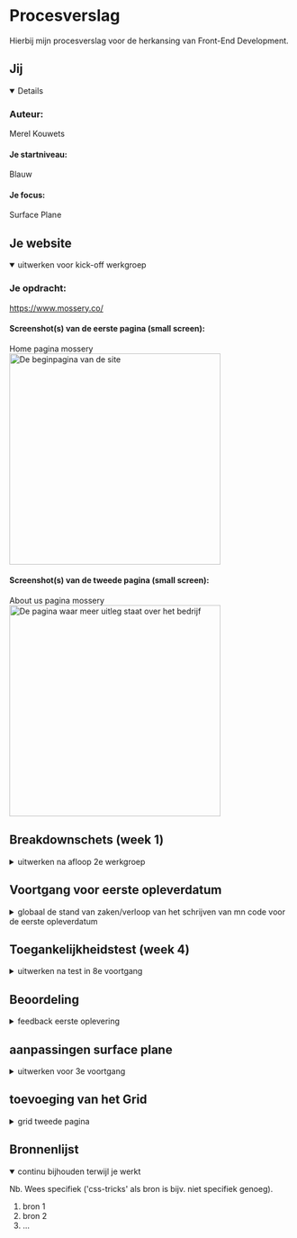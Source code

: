 # Procesverslag
Hierbij mijn procesverslag voor de herkansing van Front-End Development. 


## Jij

<details open>

### Auteur:
Merel Kouwets

#### Je startniveau:
Blauw

#### Je focus:
Surface Plane
 
</details>





## Je website

<details open>
<summary>uitwerken voor kick-off werkgroep</summary>

### Je opdracht:
https://www.mossery.co/

#### Screenshot(s) van de eerste pagina (small screen): 
Home pagina mossery
<img src="imgages/screenshot1.png" width="375px" alt="De beginpagina van de site">

#### Screenshot(s) van de tweede pagina (small screen):
About us pagina mossery
<img src="images/screenshot2.png" width="375px" alt="De pagina waar meer uitleg staat over het bedrijf">
 
</details>





## Breakdownschets (week 1)

<details>
<summary>uitwerken na afloop 2e werkgroep</summary>

### de hele pagina: 
<img src="images/Artboard1.png" width="375px" alt="breakdown van de hele pagina">

### dynamisch deel (bijv menu): 
<img src="images/Artboard2.png" width="375px" alt="breakdown van tweede pagina">


</details>





## Voortgang voor eerste opleverdatum 

<details>
<summary>globaal de stand van zaken/verloop van het schrijven van mn code voor de eerste opleverdatum</summary>

Tijdens de lessen vond ik de verschillende kleine opdrachten goed te volgen en ook zelfs wel leuk om te maken. Het probleem wat ik alleen ondervond was dat wanneer ik dan zelf aan de slag moest gaan ik niet zo goed wist waar ik moest beginnen. Wanneer het al voor je in kleine stukjes is opgebroken en je een duidelijk plan hebt vind ik het code schrijven niet heel lastig, maar toen moest zelf het plan gemaakt worden en daar liep ik een beetje vast. Hierdoor ging ik uitstellen en liep ik ene beetje achter. Voor de deadline had ik dan ook nog niet alle af en was ik zelf zeker ook niet tevreden. Wel merkte ik dat hoe verder ik kwam hoe beter het ging, ik moest er echt even inkomen. En na wat hulp van de student-assistenten ging het gelijk een stuk beter. 
</details>





## Toegankelijkheidstest (week 4)

<details>
<summary>uitwerken na test in 8e voortgang</summary>

### Bevindingen
Tijdens de toekangkelijkheidstest heb ik 
</details>




## Beoordeling

<details>
<summary>feedback eerste oplevering</summary>

Feedback die ik kreeg op mijn werk was opzich niks verassends, waar ik opzich heel blij mee was. 
</details>


## aanpassingen surface plane

<details>
<summary>uitwerken voor 3e voortgang</summary>

Ik vond het lastig op welke plekken ik de surface plane verder kon uitwerken. Ik heb onderanderen een effect op de button toegevoegd, ook in de menubalk als je over de tekst heen hovered wordt deze tekst nu dikgedrukt. Bij de slide-show op de tweede pagina heb ik er nu voor gezorgd dat de scroll-bar niet zichtbaar is. Dit geeft het gevoel/looks dat het echt een soort carrousel is. (in combinatie met de scrol-snap functie, maar die had ik al eerder toegevoegd)

</details>



## toevoeging van het Grid

<details>
<summary>grid tweede pagina</summary>
Om de tweede pagina andere content te laten bevatten heb ik besloten een deel van een andere pagina op de "echte" site hier toe te voegen en een grid te bouwen (in tegestelling tot de eerste pagina waar ik sections los heb gestyled). Ik ben begonnen met een schets van hoe ik het grid eruit zou willen hebben zien met de gridlines erbij: 

<img src="images/Schermafbeelding 2021-11-10 om 12.22.09" width="375px" alt="De pagina waar meer uitleg staat over het bedrijf">

Het bouwen van dit grid zelf vervolgens was niet zo heel lasitg, dat ging redelijk soepel. Vervolgens was mn plan om in elk divje van het grid een afbeelding toe te voegen, maar om een of andere reden wilde dit niet werken... Ik heb t op verschillende manieren geprobeerd maar de afbeelding wilde niet netjes het vakje van de div vullen. Mijn plan was om vervolgens met background-image in css ervoor te zorgen dat wanneer je over een afbeelding van een schetsboek hovered in het grid je de achterkant van het boekje te zien krijgt. maar dit is dus niet gelukt. 



</details>





## Bronnenlijst

<details open>
<summary>continu bijhouden terwijl je werkt</summary>

Nb. Wees specifiek ('css-tricks' als bron is bijv. niet specifiek genoeg).

1. bron 1
2. bron 2
3. ...

</details>